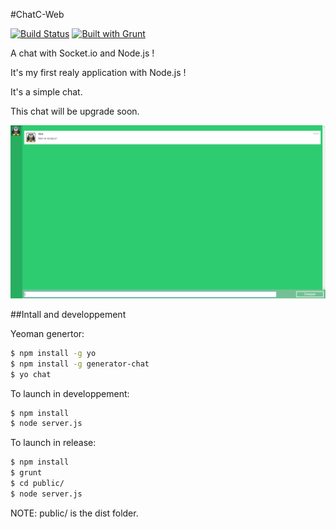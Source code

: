 #ChatC-Web

[![Build Status](https://travis-ci.org/cedced19/ChatC-Web.svg?branch=master)](https://travis-ci.org/cedced19/ChatC-Web)
[![Built with Grunt](https://cdn.gruntjs.com/builtwith.png)](http://gruntjs.com/)

A chat with Socket.io and Node.js !

It's my first realy application with Node.js !

It's a simple chat.

This chat will be upgrade soon.

![](demo.png)

##Intall and developpement

Yeoman genertor:

```bash
$ npm install -g yo
$ npm install -g generator-chat
$ yo chat
```

To launch in developpement:

```bash
$ npm install
$ node server.js
```

To launch in release:

```bash
$ npm install
$ grunt
$ cd public/
$ node server.js
```

NOTE: public/ is the dist folder.
